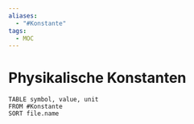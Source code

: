 ```yaml
---
aliases:
  - "#Konstante"
tags:
  - MOC
---
```


# Physikalische Konstanten

```dataview
TABLE symbol, value, unit
FROM #Konstante 
SORT file.name
```